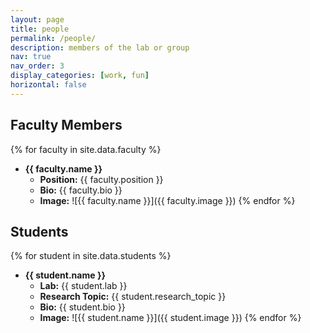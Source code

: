 ```yaml
---
layout: page
title: people
permalink: /people/
description: members of the lab or group
nav: true
nav_order: 3
display_categories: [work, fun]
horizontal: false
---
```



## Faculty Members

{% for faculty in site.data.faculty %}
- **{{ faculty.name }}**
  - **Position:** {{ faculty.position }}
  - **Bio:** {{ faculty.bio }}
  - **Image:** ![{{ faculty.name }}]({{ faculty.image }})
{% endfor %}

## Students

{% for student in site.data.students %}
- **{{ student.name }}**
  - **Lab:** {{ student.lab }}
  - **Research Topic:** {{ student.research_topic }}
  - **Bio:** {{ student.bio }}
  - **Image:** ![{{ student.name }}]({{ student.image }})
{% endfor %}
